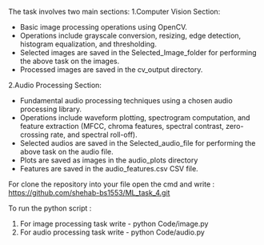 The task involves two main sections:
1.Computer Vision Section:
   * Basic image processing operations using OpenCV.
   * Operations include grayscale conversion, resizing, edge detection, histogram equalization, and thresholding.
   * Selected images are saved in the Selected_Image_folder for performing the above task on the images.
   * Processed images are saved in the cv_output directory.
   
2.Audio Processing Section:
  * Fundamental audio processing techniques using a chosen audio processing library.
  * Operations include waveform plotting, spectrogram computation, and feature extraction (MFCC, chroma features, spectral contrast, zero-crossing rate, and spectral roll-off).
  * Selected audios are saved in the Selected_audio_file for performing the above task on the audio file.
  * Plots are saved as images in the audio_plots directory
  * Features are saved in the audio_features.csv CSV file.

For clone the repository into your file open the cmd and write : https://github.com/shehab-bs1553/ML_task_4.git

To run the python script : 
1. For image processing task write - python Code/image.py
2. For audio processing task write - python Code/audio.py
